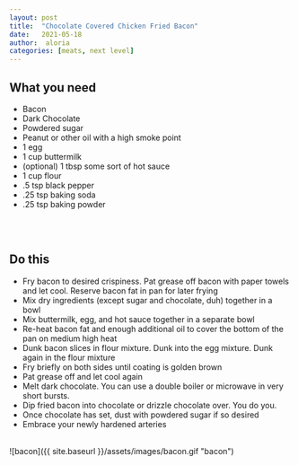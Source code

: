 ```yaml
---
layout: post
title:  "Chocolate Covered Chicken Fried Bacon"
date:   2021-05-18
author:  aloria
categories: [meats, next level]
---
```



## What you need
* Bacon
* Dark Chocolate
* Powdered sugar
* Peanut or other oil with a high smoke point
* 1 egg
* 1 cup buttermilk
* (optional) 1 tbsp some sort of hot sauce
* 1 cup flour
* .5 tsp black pepper
* .25 tsp baking soda
* .25 tsp baking powder
<br/>
<br/>



## Do this
* Fry bacon to desired crispiness. Pat grease off bacon with paper towels and let cool. Reserve bacon fat in pan for later frying
* Mix dry ingredients (except sugar and chocolate, duh) together in a bowl
* Mix buttermilk, egg, and hot sauce together in a separate bowl
* Re-heat bacon fat and enough additional oil to cover the bottom of the pan on medium high heat
* Dunk bacon slices in flour mixture. Dunk into the egg mixture. Dunk again in the flour mixture
* Fry briefly on both sides until coating is golden brown
* Pat grease off and let cool again
* Melt dark chocolate. You can use a double boiler or microwave in very short bursts.
* Dip fried bacon into chocolate or drizzle chocolate over. You do you.
* Once chocolate has set, dust with powdered sugar if so desired
* Embrace your newly hardened arteries <br/>
<br/>
![bacon]({{ site.baseurl }}/assets/images/bacon.gif "bacon")
